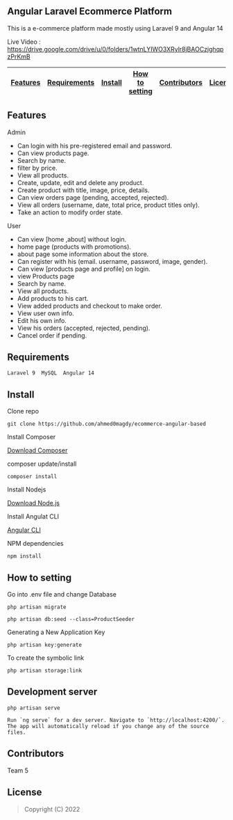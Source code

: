 

## Angular Laravel Ecommerce Platform

This is a e-commerce platform made mostly using Laravel 9 and Angular 14

Live Video : https://drive.google.com/drive/u/0/folders/1wtnLYIWO3XRylr8jBAOCzjghqpzPrKmB

| [Features][] | [Requirements][] | [Install][] | [How to setting][] | [Contributors][] | [License][] |
|---|---|---|---|---|---|

## Features 

Admin
- Can login with his pre-registered email and password.
- Can view products page.
- Search by name.
- filter by price.
- View all products.
- Create, update, edit and delete any product.
- Create product with title, image, price, details.
- Can view orders page (pending, accepted, rejected).
- View all orders (username, date, total price, product titles only).
- Take an action to modify order state.

User
- Can view [home ,about] without login.
- home page (products with promotions).
- about page some information about the store.
- Can register with his (email. username, password, image, gender).
- Can view [products page and profile] on login.
- view Products page
- Search by name.
- View all products.
- Add products to his cart.
- View added products and checkout to make order.
- View user own info.
- Edit his own info.
- View his orders (accepted, rejected, pending).
- Cancel order if pending.


## Requirements

	Laravel 9  MySQL  Angular 14

## Install

Clone repo

```
git clone https://github.com/ahmed0magdy/ecommerce-angular-based
```

Install Composer


[Download Composer](https://getcomposer.org/download/)


composer update/install 

```
composer install
```

Install Nodejs


[Download Node.js](https://nodejs.org/en/download/)


Install Angulat CLI


[Angular CLI](https://github.com/angular/angular-cli)


NPM dependencies
```
npm install
```

## How to setting 

Go into .env file and change Database

```
php artisan migrate
```

```
php artisan db:seed --class=ProductSeeder
```
Generating a New Application Key
```
php artisan key:generate
```
To create the symbolic link
```
php artisan storage:link
```

## Development server
```
php artisan serve

Run `ng serve` for a dev server. Navigate to `http://localhost:4200/`. The app will automatically reload if you change any of the source files.

```

## Contributors

Team 5

## License

> Copyright (C) 2022 


[Features]:#features
[Requirements]:#requirements
[Install]:#install
[How to setting]:#how-to-setting
[Contributors]:#contributors
[License]:#license
